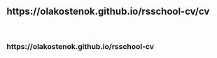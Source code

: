 <h2>https://olakostenok.github.io/rsschool-cv/cv</h2><br>
<h3>https://olakostenok.github.io/rsschool-cv</h3>